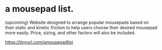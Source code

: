 # a mousepad list.
(upcoming) Website designed to arrange popular mousepads based on their static and kinetic friction to help users choose their desired mousepad more easily. Price, sizing, and other factors will also be included.

https://tinyurl.com/amousepadlist
